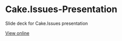 # Cake.Issues-Presentation

Slide deck for Cake.Issues presentation

[View online](https://gitpitch.com/pascalberger/Cake.Issues-Presentation)